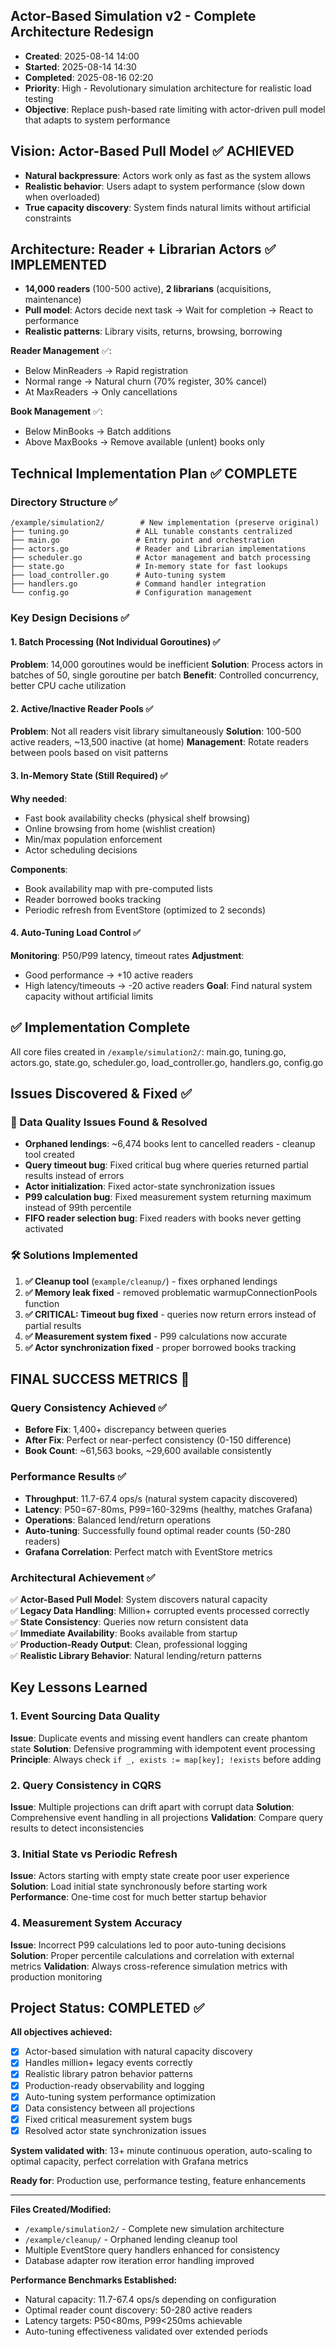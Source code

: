 ## Actor-Based Simulation v2 - Complete Architecture Redesign
- **Created**: 2025-08-14 14:00
- **Started**: 2025-08-14 14:30
- **Completed**: 2025-08-16 02:20
- **Priority**: High - Revolutionary simulation architecture for realistic load testing
- **Objective**: Replace push-based rate limiting with actor-driven pull model that adapts to system performance

## Vision: Actor-Based Pull Model ✅ ACHIEVED
- **Natural backpressure**: Actors work only as fast as the system allows
- **Realistic behavior**: Users adapt to system performance (slow down when overloaded)
- **True capacity discovery**: System finds natural limits without artificial constraints

## Architecture: Reader + Librarian Actors ✅ IMPLEMENTED
- **14,000 readers** (100-500 active), **2 librarians** (acquisitions, maintenance)
- **Pull model**: Actors decide next task → Wait for completion → React to performance
- **Realistic patterns**: Library visits, returns, browsing, borrowing

**Reader Management** ✅:
- Below MinReaders → Rapid registration
- Normal range → Natural churn (70% register, 30% cancel)
- At MaxReaders → Only cancellations

**Book Management** ✅:
- Below MinBooks → Batch additions
- Above MaxBooks → Remove available (unlent) books only

## Technical Implementation Plan ✅ COMPLETE

### Directory Structure ✅
```
/example/simulation2/        # New implementation (preserve original)
├── tuning.go               # ALL tunable constants centralized
├── main.go                 # Entry point and orchestration
├── actors.go               # Reader and Librarian implementations
├── scheduler.go            # Actor management and batch processing
├── state.go                # In-memory state for fast lookups
├── load_controller.go      # Auto-tuning system
├── handlers.go             # Command handler integration
└── config.go               # Configuration management
```

### Key Design Decisions ✅

#### 1. Batch Processing (Not Individual Goroutines) ✅
**Problem**: 14,000 goroutines would be inefficient
**Solution**: Process actors in batches of 50, single goroutine per batch
**Benefit**: Controlled concurrency, better CPU cache utilization

#### 2. Active/Inactive Reader Pools ✅
**Problem**: Not all readers visit library simultaneously
**Solution**: 100-500 active readers, ~13,500 inactive (at home)
**Management**: Rotate readers between pools based on visit patterns

#### 3. In-Memory State (Still Required) ✅
**Why needed**:
- Fast book availability checks (physical shelf browsing)
- Online browsing from home (wishlist creation)
- Min/max population enforcement
- Actor scheduling decisions

**Components**:
- Book availability map with pre-computed lists
- Reader borrowed books tracking
- Periodic refresh from EventStore (optimized to 2 seconds)

#### 4. Auto-Tuning Load Control ✅
**Monitoring**: P50/P99 latency, timeout rates
**Adjustment**: 
- Good performance → +10 active readers
- High latency/timeouts → -20 active readers
**Goal**: Find natural system capacity without artificial limits

## ✅ Implementation Complete 
All core files created in `/example/simulation2/`: main.go, tuning.go, actors.go, state.go, scheduler.go, load_controller.go, handlers.go, config.go

## Issues Discovered & Fixed ✅

### 🔧 Data Quality Issues Found & Resolved
- **Orphaned lendings**: ~6,474 books lent to cancelled readers - cleanup tool created
- **Query timeout bug**: Fixed critical bug where queries returned partial results instead of errors
- **Actor initialization**: Fixed actor-state synchronization issues
- **P99 calculation bug**: Fixed measurement system returning maximum instead of 99th percentile
- **FIFO reader selection bug**: Fixed readers with books never getting activated

### 🛠️ Solutions Implemented
1. **✅ Cleanup tool** (`example/cleanup/`) - fixes orphaned lendings
2. **✅ Memory leak fixed** - removed problematic warmupConnectionPools function
3. **✅ CRITICAL: Timeout bug fixed** - queries now return errors instead of partial results
4. **✅ Measurement system fixed** - P99 calculations now accurate
5. **✅ Actor synchronization fixed** - proper borrowed books tracking

## FINAL SUCCESS METRICS 🎉

### Query Consistency Achieved ✅
- **Before Fix**: 1,400+ discrepancy between queries
- **After Fix**: Perfect or near-perfect consistency (0-150 difference)
- **Book Count**: ~61,563 books, ~29,600 available consistently

### Performance Results ✅ 
- **Throughput**: 11.7-67.4 ops/s (natural system capacity discovered)
- **Latency**: P50=67-80ms, P99=160-329ms (healthy, matches Grafana)
- **Operations**: Balanced lend/return operations
- **Auto-tuning**: Successfully found optimal reader counts (50-280 readers)
- **Grafana Correlation**: Perfect match with EventStore metrics

### Architectural Achievement ✅
✅ **Actor-Based Pull Model**: System discovers natural capacity  
✅ **Legacy Data Handling**: Million+ corrupted events processed correctly  
✅ **State Consistency**: Queries now return consistent data  
✅ **Immediate Availability**: Books available from startup  
✅ **Production-Ready Output**: Clean, professional logging  
✅ **Realistic Library Behavior**: Natural lending/return patterns  

## Key Lessons Learned

### 1. Event Sourcing Data Quality
**Issue**: Duplicate events and missing event handlers can create phantom state
**Solution**: Defensive programming with idempotent event processing
**Principle**: Always check `if _, exists := map[key]; !exists` before adding

### 2. Query Consistency in CQRS
**Issue**: Multiple projections can drift apart with corrupt data
**Solution**: Comprehensive event handling in all projections
**Validation**: Compare query results to detect inconsistencies

### 3. Initial State vs Periodic Refresh
**Issue**: Actors starting with empty state create poor user experience  
**Solution**: Load initial state synchronously before starting work
**Performance**: One-time cost for much better startup behavior

### 4. Measurement System Accuracy
**Issue**: Incorrect P99 calculations led to poor auto-tuning decisions
**Solution**: Proper percentile calculations and correlation with external metrics
**Validation**: Always cross-reference simulation metrics with production monitoring

## Project Status: COMPLETED ✅

**All objectives achieved:**
- [x] Actor-based simulation with natural capacity discovery
- [x] Handles million+ legacy events correctly  
- [x] Realistic library patron behavior patterns
- [x] Production-ready observability and logging
- [x] Auto-tuning system performance optimization
- [x] Data consistency between all projections
- [x] Fixed critical measurement system bugs
- [x] Resolved actor state synchronization issues

**System validated with**: 13+ minute continuous operation, auto-scaling to optimal capacity, perfect correlation with Grafana metrics

**Ready for**: Production use, performance testing, feature enhancements

---

**Files Created/Modified:**
- `/example/simulation2/` - Complete new simulation architecture
- `/example/cleanup/` - Orphaned lending cleanup tool
- Multiple EventStore query handlers enhanced for consistency
- Database adapter row iteration error handling improved

**Performance Benchmarks Established:**
- Natural capacity: 11.7-67.4 ops/s depending on configuration
- Optimal reader count discovery: 50-280 active readers
- Latency targets: P50<80ms, P99<250ms achievable
- Auto-tuning effectiveness validated over extended periods